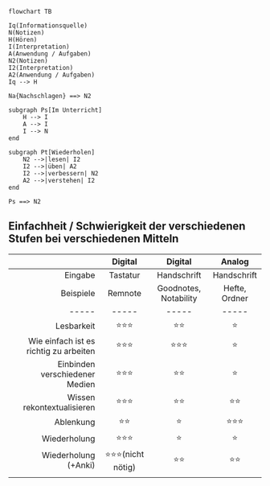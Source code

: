 ```mermaid
flowchart TB

Iq(Informationsquelle)
N(Notizen)
H(Hören)
I(Interpretation)
A(Anwendung / Aufgaben)
N2(Notizen)
I2(Interpretation)
A2(Anwendung / Aufgaben)
Iq --> H

Na{Nachschlagen} ==> N2

subgraph Ps[Im Unterricht]
	H --> I
	A --> I
	I --> N
end

subgraph Pt[Wiederholen]
	N2 -->|lesen| I2
	I2 -->|üben| A2
	I2 -->|verbessern| N2
	A2 -->|verstehen| I2
end

Ps ==> N2
```

## Einfachheit / Schwierigkeit der verschiedenen Stufen bei verschiedenen Mitteln

|                                        |       Digital       |        Digital        |    Analog     |
| --------------------------------------:|:-------------------:|:---------------------:|:-------------:|
|                                Eingabe |      Tastatur       |      Handschrift      |  Handschrift  |
|                              Beispiele |       Remnote       | Goodnotes, Notability | Hefte, Ordner |
|                                  ----- |        -----        |         -----         |     -----     |
|                             Lesbarkeit |       ⭐⭐⭐        |         ⭐⭐          |      ⭐       |
| Wie einfach ist es richtig zu arbeiten |       ⭐⭐⭐        |        ⭐⭐⭐         |      ⭐       |
|         Einbinden verschiedener Medien |       ⭐⭐⭐        |         ⭐⭐          |      ⭐       |
|             Wissen rekontextualisieren |       ⭐⭐⭐        |         ⭐⭐          |     ⭐⭐      |
|                              Ablenkung |        ⭐⭐         |          ⭐           |    ⭐⭐⭐     |
|                           Wiederholung |       ⭐⭐⭐        |          ⭐           |      ⭐       |
|                   Wiederholung (+Anki) | ⭐⭐⭐(nicht nötig) |         ⭐⭐          |     ⭐⭐      |
|                                        |                     |                       |               |
